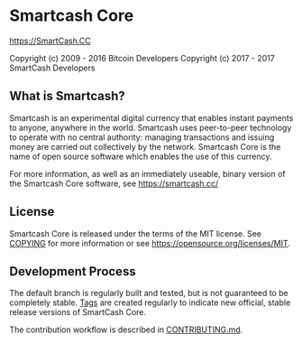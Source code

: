 Smartcash Core
=====================================

https://SmartCash.CC

 Copyright (c) 2009 - 2016 Bitcoin Developers
 Copyright (c) 2017 - 2017 SmartCash Developers

What is Smartcash?
----------------

Smartcash is an experimental digital currency that enables instant payments to
anyone, anywhere in the world. Smartcash uses peer-to-peer technology to operate
with no central authority: managing transactions and issuing money are carried
out collectively by the network. Smartcash Core is the name of open source
software which enables the use of this currency.

For more information, as well as an immediately useable, binary version of
the Smartcash Core software, see https://smartcash.cc/

License
-------

Smartcash Core is released under the terms of the MIT license. See [COPYING](COPYING) for more
information or see https://opensource.org/licenses/MIT.

Development Process
-------------------

The default branch is regularly built and tested, but is not guaranteed to be
completely stable. [Tags](https://github.com/smartcash/smartcash/tags) are created
regularly to indicate new official, stable release versions of SmartCash Core.

The contribution workflow is described in [CONTRIBUTING.md](CONTRIBUTING.md).
